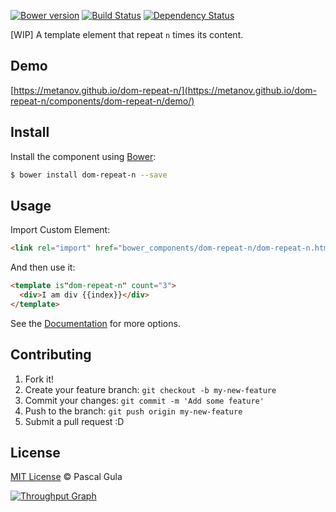 [![Bower version](https://badge.fury.io/bo/dom-repeat-n.svg)](https://badge.fury.io/bo/iron-swipeable-pages)
[![Build Status](https://travis-ci.org/MeTaNoV/dom-repeat-n.svg?branch=master)](https://travis-ci.org/MeTaNoV/iron-swipeable-pages)
[![Dependency Status](https://gemnasium.com/MeTaNoV/dom-repeat-n.svg)](https://gemnasium.com/MeTaNoV/iron-swipeable-pages)

[WIP] A template element that repeat `n` times its content.

## Demo

[https://metanov.github.io/dom-repeat-n/](https://metanov.github.io/dom-repeat-n/components/dom-repeat-n/demo/)

## Install

Install the component using [Bower](http://bower.io/):

```sh
$ bower install dom-repeat-n --save
```

## Usage

Import Custom Element:

```html
<link rel="import" href="bower_components/dom-repeat-n/dom-repeat-n.html">
```

And then use it:

```html
<template is"dom-repeat-n" count="3">
  <div>I am div {{index}}</div>
</template>
```

See the [Documentation](https://metanov.github.io/dom-repeat-n/) for more options.

## Contributing

1. Fork it!
2. Create your feature branch: `git checkout -b my-new-feature`
3. Commit your changes: `git commit -m 'Add some feature'`
4. Push to the branch: `git push origin my-new-feature`
5. Submit a pull request :D

## License

[MIT License](http://opensource.org/licenses/MIT) © Pascal Gula

[![Throughput Graph](https://graphs.waffle.io/MeTaNoV/dom-repeat-n/throughput.svg)](https://waffle.io/MeTaNoV/dom-repeat-n/metrics)


